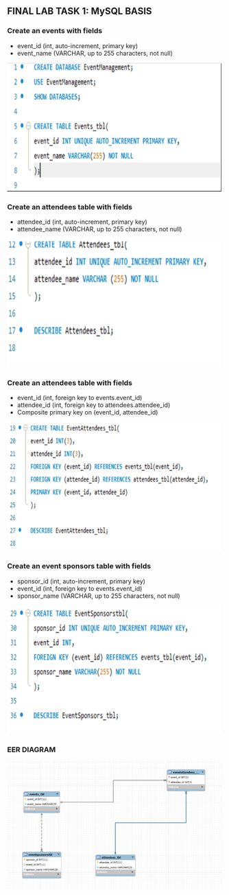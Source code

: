 ## FINAL LAB TASK 1: MySQL BASIS

### Create an events with fields

- event_id (int, auto-increment, primary key)
- event_name (VARCHAR, up to 255 characters, not null)

<img src="Images/table1.png" alt="Alt Text" width="500" height="300">

### Create an attendees table with fields

- attendee_id (int, auto-increment, primary key)
- attendee_name (VARCHAR, up to 255 characters, not null)

<img src="Images/attendees_tbl.png" alt="Alt Text" width="500" height="300">

### Create an attendees table with fields

- event_id (int, foreign key to events.event_id)
- attendee_id (int, foreign key to attendees.attendee_id)
- Composite primary key on (event_id, attendee_id)

<img src="Images/event_attendees_tbl.png" alt="Alt Text" width="500" height="300">

### Create an event sponsors table with fields

- sponsor_id (int, auto-increment, primary key)
- event_id (int, foreign key to events.event_id)
- sponsor_name (VARCHAR, up to 255 characters, not null)

<img src="Images/event_sponsor_tbl.png" alt="Alt Text" width="500" height="300">

### EER DIAGRAM

<img src="Final Lab Task 1/Images/eer_diagram.png"  alt="Alt Text" width="500" height="300">
